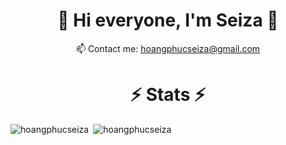 <!--![MasterHead](https://media.tenor.com/OjVjDqcWaIoAAAAd/stray-coding.gif)-->

<h1 align="center">👋 Hi everyone, I'm Seiza 👋</h1>

<!--<p align="left"> <img src="https://media.tenor.com/D5QVYSPmpmAAAAAC/anime-keyboard-typing-keyboard-anime.gif" /> </p>-->

<!--<p align="left"> <a href="https://github.com/ryo-ma/github-profile-trophy"><img src="https://github-profile-trophy.vercel.app/?username=hoangphucseiza" alt="hoangphucseiza" /></a> </p>-->
<p align="center">📫 Contact me: <a href="mailto:hoangphucseiza@gmail.com">hoangphucseiza@gmail.com</a></p>

<!--📫 Contact me: **hoangphucseiza@gmail.com** -->
<h1 align="center">⚡ Stats ⚡</h1>
<p align="left">
</p>
<!--<p><img align="center" src="http://github-profile-summary-cards.vercel.app/api/cards/profile-details?username=hoangphucseiza&theme=aura_dark" alt="hoangphucseiza" /></p>-->
<p><img align="left" src="https://github-readme-stats.vercel.app/api/top-langs?username=hoangphucseiza&show_icons=true&locale=en&layout=compact" alt="hoangphucseiza" /></p>

<p>&nbsp;<img align="lèt" src="https://github-readme-stats.vercel.app/api?username=hoangphucseiza&show_icons=true&locale=en" alt="hoangphucseiza" /></p>

<!--<p><img align="center" src="https://github-readme-streak-stats.herokuapp.com/?user=hoangphucseiza&" alt="hoangphucseiza" /></p> -->


<!--<img src="https://raw.githubusercontent.com/hoangphucseiza/hoangphucseiza/output/github-contribution-grid-snake.svg" />-->




<!--<h2 align="center">👨‍💻 Repositories 👨‍💻</h2>
<br>
<div width="100%" align="center">
  <a align="right" href="https://github.com/KushalTanna24/Food-App" title="Data Structures"><img align="left" height="115" src="https://github-readme-stats.vercel.app/api/pin/?username=KushalTanna24&repo=Food-App&theme=react&border_color=61dafb&border_radius=10"></a>
  <a align="left" href="https://github.com/KushalTanna24/Chat-Fresh" title="Chat & Fresh"><img align="right" height="115" src="https://github-readme-stats.vercel.app/api/pin/?username=KushalTanna24&repo=Chat-Fresh&theme=react&border_color=61dafb&border_radius=10"></a>
</div>
<br/><br/><br/><br/><br/><br/>
<div width="100%" align="center">
  <a align="left" href="https://github.com/KushalTanna24/Expense-Tracker" title="Expense Tracker"><img align="left" height="115" src="https://github-readme-stats.vercel.app/api/pin/?username=KushalTanna24&repo=Expense-Tracker&theme=react&border_color=61dafb&border_radius=10"></a>
  <a align="right" href="https://github.com/KushalTanna24/ToDoApp" title="Copy&Move Forgery Detection With DCT"><img align="right" height="115" src="https://github-readme-stats.vercel.app/api/pin/?username=KushalTanna24&repo=ToDoApp&theme=react&border_color=61dafb&border_radius=10"></a>
</div>

<br><br><br><br><br><br>

<h4 align="center">
  <a href="https://github.com/KushalTanna24?tab=repositories" title="Show Repositories">🔎 Show More 🔍</a>
</h4>->
